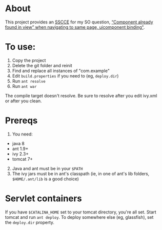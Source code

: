 # About

This project provides an [SSCCE][1] for my SO question, [“Component already found in view” when navigating to same page, uicomponent binding"][2].

# To use:

1. Copy the project
2. Delete the git folder and reinit
3. Find and replace all instances of "com.example"
4. Edit `build.properties` if you need to (eg, `deploy.dir`)
5. Run `ant resolve`
6. Run `ant war`

The compile target doesn't resolve.
Be sure to resolve after you edit ivy.xml or after you clean.


# Prereqs

1. You need:
 - java 8
 - ant 1.9+
 - ivy 2.3+
 - tomcat 7+

2. Java and ant must be in your `$PATH`
3. The ivy jars must be in ant's classpath (ie, in one of ant's lib folders, `$HOME/.ant/lib` is a good choice)


# Servlet containers

If you have `$CATALINA_HOME` set to your tomcat directory, you're all set.
Start tomcat and run `ant deploy`.
To deploy somewhere else (eg, glassfish), set the `deploy.dir` property.


[1]: http://www.sscce.org/
[2]: http://stackoverflow.com/q/23878676/659715

